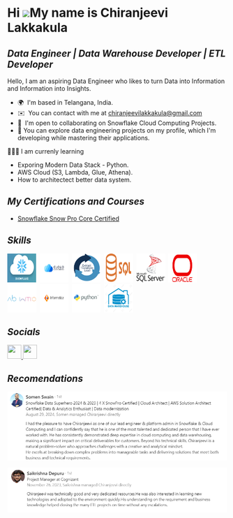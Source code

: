 Hi ![](https://user-images.githubusercontent.com/18350557/176309783-0785949b-9127-417c-8b55-ab5a4333674e.gif)My name is Chiranjeevi Lakkakula
=============================================================================================================================================

_Data Engineer  |  Data Warehouse Developer  |  ETL Developer_
-------------
Hello, I am an aspiring Data Engineer who likes to turn Data into Information and Information into Insights.

* 🌍  I'm based in Telangana, India.
* ✉️  You can contact with me at [chiranjeevilakkakula@gmail.com](mailto:chiranjeevilakkakula@gmail.com)
* 🤝  I'm open to collaborating on Snowflake Cloud Computing Projects.
* 🤘  You can explore data engineering projects on my profile, which I'm developing while mastering their applications.
  
🧑🏻‍🏫 I am currenly learning
* Exporing Modern Data Stack - Python.
* AWS Cloud (S3, Lambda, Glue, Athena).
* How to architectect better data system.

## _My Certifications and Courses_
  * [Snowflake Snow Pro Core Certified](https://www.credly.com/badges/539a6b70-b814-46a3-8619-bfae79218982/public_url)

## _Skills_

<p align="left">
<a href="https://www.snowflake.com/en/" target="_blank" rel="noreferrer"><img src="SnowflakLogo.png" width="66" height="66" alt="Snowflake" /></a>&nbsp;&nbsp;<a href="https://cloud.google.com/learn/what-is-cloud-computing" target="_blank" rel="noreferrer"><img src="CloudComputing.png" width="66" height="66" alt="CloudComputing" /></a>&nbsp;&nbsp;<a href="https://en.wikipedia.org/wiki/Extract,_transform,_load" target="_blank" rel="noreferrer"><img src="ETL.png" width="66" height="66" alt="ETL" /></a>&nbsp;&nbsp;<a href="https://en.wikipedia.org/wiki/SQL" target="_blank" rel="noreferrer"><img src="SQL.png" width="66" height="66" alt="SQL" /></a>&nbsp;&nbsp;<a href="https://www.microsoft.com/en-in/sql-server/" target="_blank" rel="noreferrer"><img src="SqlServer.png" width="66" height="66" alt="SqlServer" /></a>&nbsp;&nbsp;<a href="https://www.oracle.com/in/" target="_blank" rel="noreferrer"><img src="Oracle.png" width="66" height="66" alt="Oracle" /></a>&nbsp;&nbsp;<a href="https://www.abinitio.com/en/" target="_blank" rel="noreferrer"><img src="Abinitio.png" width="66" height="66" alt="Abinitio" /></a>&nbsp;&nbsp;<a href="https://www.informatica.com/in/" target="_blank" rel="noreferrer"><img src="Informatica.png" width="66" height="66" alt="Informatica" /></a>&nbsp;&nbsp;<a href="https://docs.python.org/3.13/index.html" target="_blank" rel="noreferrer"><img src="PythonLogo.jpg" width="66" height="66" alt="Python" /></a>&nbsp;&nbsp;<a href="https://en.wikipedia.org/wiki/Data_warehouse" target="_blank" rel="noreferrer"><img src="DatawarehouseLogo.jpg" width="66" height="66" alt="DataWarehousing" /></a>
</p>


## _Socials_

<p align="left"> <a href="https://www.github.com/chiranjeevilakkakula" target="_blank" rel="noreferrer"> <picture> <source media="(prefers-color-scheme: dark)" srcset="https://raw.githubusercontent.com/danielcranney/readme-generator/main/public/icons/socials/github-dark.svg" /> <source media="(prefers-color-scheme: light)" srcset="https://raw.githubusercontent.com/danielcranney/readme-generator/main/public/icons/socials/github.svg" /> <img src="https://raw.githubusercontent.com/danielcranney/readme-generator/main/public/icons/socials/github.svg" width="32" height="32" /> </picture> </a> <a href="https://www.linkedin.com/in/chiranjeevi-lakkakula" target="_blank" rel="noreferrer"> <picture> <source media="(prefers-color-scheme: dark)" srcset="https://raw.githubusercontent.com/danielcranney/readme-generator/main/public/icons/socials/linkedin-dark.svg" /> <source media="(prefers-color-scheme: light)" srcset="https://raw.githubusercontent.com/danielcranney/readme-generator/main/public/icons/socials/linkedin.svg" /> <img src="https://raw.githubusercontent.com/danielcranney/readme-generator/main/public/icons/socials/linkedin.svg" width="32" height="32" /> </picture> </a></p>

## _Recomendations_

![Somen Recomendation](https://github.com/ChiranjeeviLakkakula/chiranjeevilakkakula/blob/main/SomenRecommendation.png)

![Sai Recomendation](https://github.com/ChiranjeeviLakkakula/chiranjeevilakkakula/blob/main/SaiRecommendation.png)
